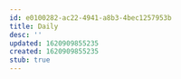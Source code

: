 ```yaml
---
id: e0100282-ac22-4941-a8b3-4bec1257953b
title: Daily
desc: ''
updated: 1620909855235
created: 1620909855235
stub: true
---
```


